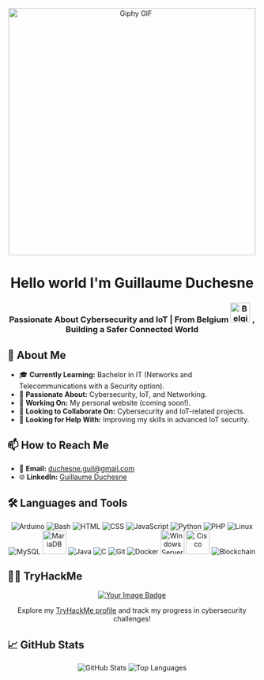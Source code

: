 <div align="center">
  <img src="https://media.giphy.com/media/zyFcsWHX2fdpyb5SBi/giphy.gif" alt="Giphy GIF" width="500px" />
</div>

<h1 align="center">Hello world I'm Guillaume Duchesne</h1>
<h3 align="center">Passionate About Cybersecurity and IoT | From Belgium 
  <img src="https://upload.wikimedia.org/wikipedia/commons/thumb/5/5c/Flag-map_of_Belgium.svg/731px-Flag-map_of_Belgium.svg.png" alt="Belgium Flag" width="40px" /> , Building a Safer Connected World
</h3>

## 🌟 About Me
- 🎓 **Currently Learning:** Bachelor in IT (Networks and Telecommunications with a Security option).
- 🚀 **Passionate About:** Cybersecurity, IoT, and Networking.
- 🔭 **Working On:** My personal website (coming soon!).
- 🌱 **Looking to Collaborate On:** Cybersecurity and IoT-related projects.
- 🤝 **Looking for Help With:** Improving my skills in advanced IoT security.

## 📫 How to Reach Me
- 📧 **Email:** [duchesne.guil@gmail.com](mailto:duchesne.guil@gmail.com)
- 🌐 **LinkedIn:** [Guillaume Duchesne](https://www.linkedin.com/in/guillaume-duchesne-b894942b6/)

## 🛠️ Languages and Tools
<div align="center">
  <img src="https://img.icons8.com/color/48/000000/arduino.png" alt="Arduino" />
  <img src="https://img.icons8.com/color/48/000000/bash.png" alt="Bash" />
  <img src="https://img.icons8.com/color/48/000000/html-5.png" alt="HTML" />
  <img src="https://img.icons8.com/color/48/000000/css3.png" alt="CSS" />
  <img src="https://img.icons8.com/color/48/000000/javascript.png" alt="JavaScript" />
  <img src="https://img.icons8.com/color/48/000000/python.png" alt="Python" />
  <img src="https://img.icons8.com/color/48/000000/php.png" alt="PHP" />
  <img src="https://img.icons8.com/color/48/000000/linux.png" alt="Linux" />
  <img src="https://img.icons8.com/color/48/000000/mysql-logo.png" alt="MySQL" />
  <img src="https://mariadb.com/wp-content/uploads/2019/11/mariadb-logo-vert_blue-transparent.png" alt="MariaDB" width="48" />
  <img src="https://img.icons8.com/fluency/48/000000/java-coffee-cup-logo.png" alt="Java" />
  <img src="https://img.icons8.com/color/48/000000/c-programming.png" alt="C" />
  <img src="https://img.icons8.com/color/48/000000/git.png" alt="Git" />
  <img src="https://img.icons8.com/color/48/000000/docker.png" alt="Docker" />
  <img src="https://www.vectorlogo.zone/logos/microsoft/microsoft-icon.svg" alt="Windows Server" width="48" />
  <img src="https://www.vectorlogo.zone/logos/cisco/cisco-icon.svg" alt="Cisco" width="48" />
  <img src="https://img.icons8.com/color/48/000000/blockchain-technology.png" alt="Blockchain" />
</div>

## 🧑‍💻 TryHackMe
<div align="center">
  <a href="https://tryhackme.com/p/ASIM" target="_blank">
    <img src="https://tryhackme-badges.s3.amazonaws.com/ASIM.png" alt="Your Image Badge" />
  </a>
  <p>Explore my <a href="https://tryhackme.com/p/ASIM" target="_blank">TryHackMe profile</a> and track my progress in cybersecurity challenges!</p>
</div>

## 📈 GitHub Stats
<div align="center">
  <img src="https://github-readme-stats.vercel.app/api?username=asiim-cyber&show_icons=true&theme=radical" alt="GitHub Stats" />
  <img src="https://github-readme-stats.vercel.app/api/top-langs/?username=asiim-cyber&layout=compact&theme=radical" alt="Top Languages" />
</div>


